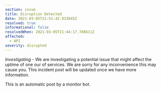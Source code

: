 ```yaml
---
section: issue
title: Disruption Detected
date: 2021-03-05T22:51:42.933045Z
resolved: true
informational: false
resolvedWhen: 2021-03-05T21:44:17.788611Z
affected:
  - API
severity: disrupted
---
```

*Investigating* - We are investigating a potential issue that might affect the uptime of one our of services. We are sorry for any inconvenience this may cause you. This incident post will be updated once we have more information.

This is an automatic post by a monitor bot.
        